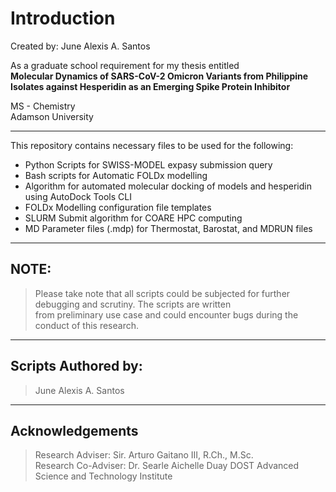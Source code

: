 # Introduction

Created by: June Alexis A. Santos

As a graduate school requirement for my thesis entitled <br>
<b> Molecular Dynamics of SARS-CoV-2 Omicron Variants from Philippine Isolates against Hesperidin as an Emerging Spike Protein Inhibitor </b> <br>

MS - Chemistry <br>
Adamson University <br>

---
This repository contains necessary files to be used for the following:
- Python Scripts for SWISS-MODEL expasy submission query
- Bash scripts for Automatic FOLDx modelling
- Algorithm for automated molecular docking of models and hesperidin using AutoDock Tools CLI
- FOLDx Modelling configuration file templates
- SLURM Submit algorithm for COARE HPC computing
- MD Parameter files (.mdp) for Thermostat, Barostat, and MDRUN files
---
## NOTE:
>    Please take note that all scripts could be subjected for further debugging and scrutiny. The scripts are written <br> from preliminary use case and could encounter bugs during the conduct of this research.

---

## Scripts Authored by:
> June Alexis A. Santos

---

## Acknowledgements

> Research Adviser: Sir. Arturo Gaitano III, R.Ch., M.Sc. <br>
> Research Co-Adviser: Dr. Searle Aichelle Duay
> DOST Advanced Science and Technology Institute
